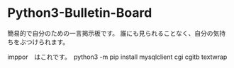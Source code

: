 # Python3-Bulletin-Board
簡易的で自分のための一言掲示板です。
誰にも見られることなく、自分の気持ちをぶつけられます。

imppor　はこれです。　python3 -m pip install mysqlclient cgi cgitb textwrap

